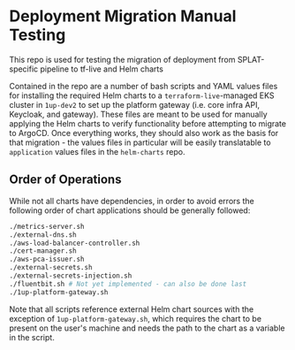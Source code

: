 # Deployment Migration Manual Testing

This repo is used for testing the migration of deployment from SPLAT-specific pipeline to tf-live and Helm charts

Contained in the repo are a number of bash scripts and YAML values files for installing the required Helm charts to a `terraform-live`-managed EKS cluster in `1up-dev2` to set up the platform gateway (i.e. core infra API, Keycloak, and gateway).
These files are meant to be used for manually applying the Helm charts to verify functionality before attempting to migrate to ArgoCD.
Once everything works, they should also work as the basis for that migration - the values files in particular will be easily translatable to `application` values files in the `helm-charts` repo.

## Order of Operations

While not all charts have dependencies, in order to avoid errors the following order of chart applications should be generally followed:

```bash
./metrics-server.sh
./external-dns.sh
./aws-load-balancer-controller.sh
./cert-manager.sh
./aws-pca-issuer.sh
./external-secrets.sh
./external-secrets-injection.sh
./fluentbit.sh # Not yet implemented - can also be done last
./1up-platform-gateway.sh
```

Note that all scripts reference external Helm chart sources with the exception of `1up-platform-gateway.sh`, which requires the chart to be present on the user's machine and needs the path to the chart as a variable in the script.
